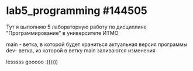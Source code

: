 # lab5_programming #144505
Тут я выполняю 5 лабораторную работу по дисциплине "Программирование" в университете ИТМО     

main - ветка, в которой будет храниться актуальная версия программы    
dev- ветка, из которой в ветку main заливаются изменения

lesssss gooooo :))))))

